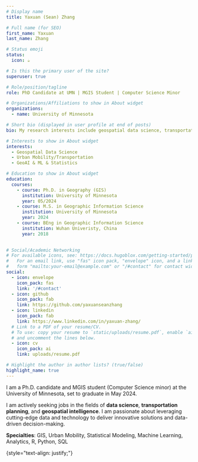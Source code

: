```yaml
---
# Display name
title: Yaxuan (Sean) Zhang

# Full name (for SEO)
first_name: Yaxuan
last_name: Zhang

# Status emoji
status:
  icon: ☕️

# Is this the primary user of the site?
superuser: true

# Role/position/tagline
role: PhD Candidate at UMN | MGIS Student | Computer Science Minor

# Organizations/Affiliations to show in About widget
organizations:
  - name: University of Minnesota

# Short bio (displayed in user profile at end of posts)
bio: My research interests include geospatial data science, transportation planning, and GeoAI.

# Interests to show in About widget
interests:
  - Geospatial Data Science
  - Urban Mobility/Transportation
  - GeoAI & ML & Statistics

# Education to show in About widget
education:
  courses:
    - course: Ph.D. in Geography (GIS)
      institution: University of Minnesota
      year: 05/2024
    - course: M.S. in Geographic Information Science
      institution: University of Minnesota
      year: 2024 
    - course: BEng in Geographic Information Science
      institution: Wuhan Univeristy, China
      year: 2018

        
# Social/Academic Networking
# For available icons, see: https://docs.hugoblox.com/getting-started/page-builder/#icons
#   For an email link, use "fas" icon pack, "envelope" icon, and a link in the
#   form "mailto:your-email@example.com" or "/#contact" for contact widget.
social:
  - icon: envelope
    icon_pack: fas
    link: '/#contact'
  - icon: github
    icon_pack: fab
    link: https://github.com/yaxuanseanzhang
  - icon: linkedin
    icon_pack: fab
    link: https://www.linkedin.com/in/yaxuan-zhang/
  # Link to a PDF of your resume/CV.
  # To use: copy your resume to `static/uploads/resume.pdf`, enable `ai` icons in `params.yaml`,
  # and uncomment the lines below.
  - icon: cv
    icon_pack: ai
    link: uploads/resume.pdf

# Highlight the author in author lists? (true/false)
highlight_name: true
---
```


I am a Ph.D. candidate and MGIS student (Computer Science minor) at the University of Minnesota, set to graduate in May 2024. 

I am actively seeking jobs in the fields of <b>data science</b>, <b>transportation planning</b>, and <b>geospatial intelligence</b>. I am passionate about leveraging cutting-edge data and technology to deliver innovative solutions and data-driven decision-making. 

<b>Specialties</b>: GIS, Urban Mobility, Statistical Modeling, Machine Learning, Analytics, R, Python, SQL

{style="text-align: justify;"}
